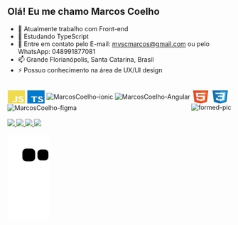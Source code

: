 ## Olá! Eu me chamo Marcos Coelho


- 🔭 Atualmente trabalho com Front-end
- 🌱 Estudando TypeScript
- 💬 Entre em contato pelo E-mail: mvscmarcos@gmail.com ou pelo WhatsApp: 048991877081
- 📫 Grande Florianópolis, Santa Catarina, Brasil
- ⚡ Possuo conhecimento na área de UX/UI design

<div dir="auto"><br>
<img align="center" alt="MarcosCoelho-Js" height="30" width="40" src="https://raw.githubusercontent.com/devicons/devicon/master/icons/javascript/javascript-plain.svg" style="max-width: 100%;">
<img align="center" alt="MarcosCoelho-Ts" height="30" width="40" src="https://raw.githubusercontent.com/devicons/devicon/master/icons/typescript/typescript-plain.svg" style="max-width: 100%;">
<img align="center" alt="MarcosCoelho-ionic" height="30" width="40"  src="https://cdn.jsdelivr.net/gh/devicons/devicon/icons/ionic/ionic-original.svg" style="max-width: 100%;"/>
<img align="center" alt="MarcosCoelho-Angular" height="30" width="40" src="https://cdn.jsdelivr.net/gh/devicons/devicon/icons/angularjs/angularjs-original.svg" style="max-width: 100%;"/>  
<img align="center" alt="MarcosCoelho-HTML" height="30" width="40" src="https://raw.githubusercontent.com/devicons/devicon/master/icons/html5/html5-original.svg" style="max-width: 100%;">
<img align="center" alt="MarcosCoelho-CSS" height="30" width="40" src="https://raw.githubusercontent.com/devicons/devicon/master/icons/css3/css3-original.svg" style="max-width: 100%;">
<img align="center" alt="MarcosCoelho-figma" height="30" width="40" src="https://cdn.jsdelivr.net/gh/devicons/devicon/icons/figma/figma-original.svg" style="max-width: 100%;" />

<img align="right" alt="formed-pic" height="350" src="https://i.ibb.co/wr4T4Y1/graduado.png" style="max-width: 100%;">
</div>

<div dir="auto"><br>
<a href="https://github.com/MarquinhoCoelho/"> </a>
<a href="https://www.instagram.com/marquinhox.coelho/" rel="nofollow">
<img src="https://camo.githubusercontent.com/acaa286597b43c96dc02b69b90de15a65c52063e31835b763a061cc815f64bac/68747470733a2f2f696d672e736869656c64732e696f2f62616467652f2d496e7374616772616d2d2532334534343035463f7374796c653d666f722d7468652d6261646765266c6f676f3d696e7374616772616d266c6f676f436f6c6f723d7768697465" data-canonical src="https://img.shields.io/badge/-Instagram-%23E4405F?style=for-the-badge&amp;logo=instagram&amp;logoColor=white" style="max-width: 100%;">
</a>
 	
<a href="mailto:mvscmarcos@gmail.com">
<img src="https://camo.githubusercontent.com/927d6b3961fa048ff7303daf291cb5869dfa25018997cf8c1373c2f6a85b1458/68747470733a2f2f696d672e736869656c64732e696f2f62616467652f2d476d61696c2d2532333333333f7374796c653d666f722d7468652d6261646765266c6f676f3d676d61696c266c6f676f436f6c6f723d7768697465" data-canonical-src="https://img.shields.io/badge/-Gmail-%23333?style=for-the-badge&amp;logo=gmail&amp;logoColor=white" style="max-width: 100%;">
</a>
  
<a href="https://www.linkedin.com/in/marcos-coelho-perfil/" rel="nofollow">
<img src="https://camo.githubusercontent.com/c00f87aeebbec37f3ee0857cc4c20b21fefde8a96caf4744383ebfe44a47fe3f/68747470733a2f2f696d672e736869656c64732e696f2f62616467652f2d4c696e6b6564496e2d2532333030373742353f7374796c653d666f722d7468652d6261646765266c6f676f3d6c696e6b6564696e266c6f676f436f6c6f723d7768697465" data-canonical-src="https://img.shields.io/badge/-LinkedIn-%230077B5?style=for-the-badge&amp;logo=linkedin&amp;logoColor=white" style="max-width: 100%;">
</a> 
  
<a href="https://api.whatsapp.com/send?phone=5548991877081&text=Ol%C3%A1%2C%20Marcos" rel="nofollow">
<img src="https://img.shields.io/badge/WhatsApp-25D366?style=for-the-badge&logo=whatsapp&logoColor=white"  style="max-width: 100%;">
</a>
  
</div>

![Snake animation](https://github.com/MarquinhoCoelho/MarquinhoCoelho/blob/output/github-contribution-grid-snake.svg)

